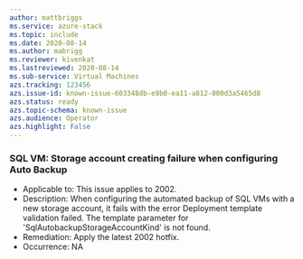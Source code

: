 ```yaml
---
author: mattbriggs
ms.service: azure-stack
ms.topic: include
ms.date: 2020-08-14
ms.author: mabrigg
ms.reviewer: kivenkat
ms.lastreviewed: 2020-08-14
ms.sub-service: Virtual Machines
azs.tracking: 123456
azs.issue-id: known-issue-603348db-e9b0-ea11-a812-000d3a5465d8
azs.status: ready
azs.topic-schema: known-issue
azs.audience: Operator
azs.highlight: False
---
```

### SQL VM: Storage account creating failure when configuring Auto Backup

- Applicable to: This issue applies to 2002.
- Description: When configuring the automated backup of SQL VMs with a new storage account, it fails with the error Deployment template validation failed. The template parameter for 'SqlAutobackupStorageAccountKind' is not found.
- Remediation: Apply the latest 2002 hotfix.
- Occurrence: NA